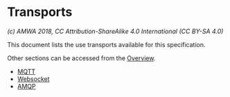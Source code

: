 # Transports

_(c) AMWA 2018, CC Attribution-ShareAlike 4.0 International (CC BY-SA 4.0)_

This document lists the use transports available for this specification.

Other sections can be accessed from the [Overview](1.0._Overview.md).

* [MQTT](4.1._Transport_-_MQTT.md)
* [Websocket](4.2._Transport_-_Websocket.md)
* [AMQP](4.3._Transport_-_AMQP.md)
